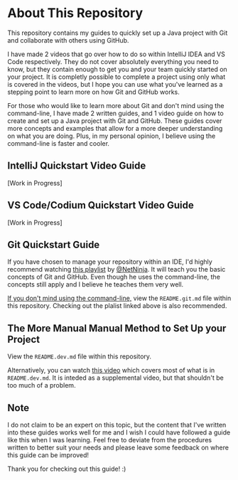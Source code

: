 # About This Repository

This repository contains my guides to quickly set up a Java project with Git and collaborate with others using GitHub.

I have made 2 videos that go over how to do so within IntelliJ IDEA and VS Code respectively. They do not cover absolutely everything you need to know, but they contain enough to get you and your team quickly started on your project. It is completly possible to complete a project using only what is covered in the videos, but I hope you can use what you've learned as a stepping point to learn more on how Git and GitHub works.

For those who would like to learn more about Git and don't mind using the command-line, I have made 2 written guides, and 1 video guide on how to create and set up a Java project with Git and GitHub. These guides cover more concepts and examples that allow for a more deeper understanding on what you are doing. Plus, in my personal opinion, I believe using the command-line is faster and cooler.

##  IntelliJ Quickstart Video Guide

[Work in Progress]

##  VS Code/Codium Quickstart Video Guide

[Work in Progress]

##  Git Quickstart Guide

If you have chosen to manage your repository within an IDE, I'd highly recommend watching [this playlist](https://youtube.com/playlist?list=PL4cUxeGkcC9goXbgTDQ0n_4TBzOO0ocPR&si=GUFSiFppn8n_o8VA) by [@NetNinja](https://www.youtube.com/@NetNinja). It will teach you the basic concepts of Git and GitHub. Even though he uses the command-line, the concepts still apply and I believe he teaches them very well.

<u>If you don't mind using the command-line,</u> view the `README.git.md` file within this repository. Checking out the plalist linked above is also recommended.


##  The More Manual Manual Method to Set Up your Project

View the `README.dev.md` file within this repository.

Alternatively, you can watch [this video](https://youtu.be/4UBpOfvAaQw) which covers most of what is in `README.dev.md`. It is inteded as a supplemental video, but that shouldn't be too much of a problem.

## Note

I do not claim to be an expert on this topic, but the content that I've written into these guides works well for me and I wish I could have followed a guide like this when I was learning. Feel free to deviate from the procedures written to better suit your needs and please leave some feedback on where this guide can be improved!

Thank you for checking out this guide!  :)